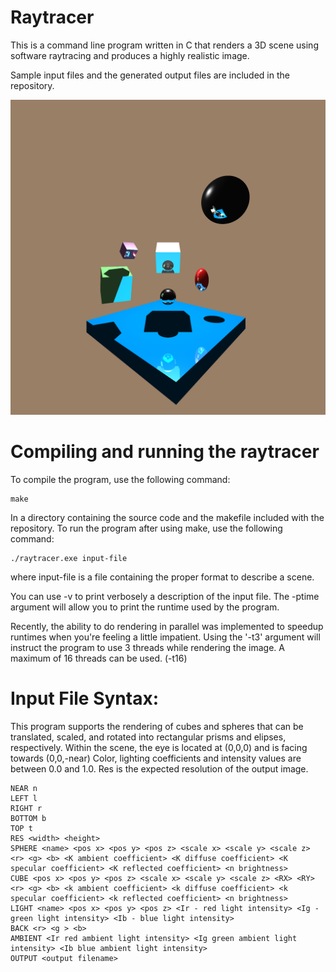 # Raytracer
This is a command line program written in C that renders a 3D scene using software raytracing and produces a highly realistic image.

Sample input files and the generated output files are included in the repository. 

![Example rendered image](cube.png)
# Compiling and running the raytracer
To compile the program, use the following command:

	make

In a directory containing the source code and the makefile included with the repository. 
To run the program after using make, use the following command: 

	./raytracer.exe input-file

where input-file is a file containing the proper format to describe a scene. 

You can use -v to print verbosely a description of the input file.
The -ptime argument will allow you to print the runtime used by the program.

Recently, the ability to do rendering in parallel was implemented to speedup runtimes when you're feeling a little impatient.
Using the '-t3' argument will instruct the program to use 3 threads while rendering the image.
A maximum of 16 threads can be used. (-t16)



# Input File Syntax:
	
This program supports the rendering of cubes and spheres that can be translated, scaled, and rotated into rectangular prisms and elipses, respectively.
Within the scene, the eye is located at (0,0,0) and is facing towards (0,0,-near)
Color, lighting coefficients and intensity values are between 0.0 and 1.0.
Res is the expected resolution of the output image. 
	
	NEAR n
	LEFT l
	RIGHT r
	BOTTOM b
	TOP t
	RES <width> <height>
	SPHERE <name> <pos x> <pos y> <pos z> <scale x> <scale y> <scale z> <r> <g> <b> <K ambient coefficient> <K diffuse coefficient> <K specular coefficient> <K reflected coefficient> <n brightness>
	CUBE <pos x> <pos y> <pos z> <scale x> <scale y> <scale z> <RX> <RY> <r> <g> <b> <k ambient coefficient> <k diffuse coefficient> <k specular coefficient> <k reflected coefficient> <n brightness>
	LIGHT <name> <pos x> <pos y> <pos z> <Ir - red light intensity> <Ig - green light intensity> <Ib - blue light intensity>
	BACK <r> <g > <b>
	AMBIENT <Ir red ambient light intensity> <Ig green ambient light intensity> <Ib blue ambient light intensity>
	OUTPUT <output filename>
